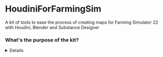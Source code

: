 # HoudiniForFarmingSim
A kit of tools to ease the process of creating maps for Farming Simulator 22 with Houdini, Blender and Substance Designer

### What's the purpose of the kit?
<details>The kit is tailor made for use with Farming Simulator 22 and Giants Editor, and make the process involved a lot faster, less boring, and give you plenty of time for the fun stuff of map making.
The kit will contain a Houdini Digital Asset (HDA) with an optimized interface with a focus on making the process as easy as possible with little or no interaction with the nodes that are used to create the tool.

The current version contains the field dimension tool. A future version of the kit will add the Road Tool and other scripts.


### The Field Dimension Tool
- HDA specific for the creaton of Field Dimensions, to be used with *Modelleicher*'s script.
- You can load a PNG with masks for the fields, or create curves directly in Houdini.
- A Substance Designer file to get you started with converting field dimension masks to Dirt texture on your map.

[Get the Blender addon by NMC T-Bone](https://github.com/NMC-TBone/Addon---import_field_shapes) to make the process even more streamlined.
Link to modelleicher's script coming as soon as it is published!

### The Road Tool
- You can load an external curve from OBJ, FBX etc. or create your own directly in Houdini.
- It will create a road mesh which will lay flush with the terrain.
- The surrounding terrain will flatten and have a smooth transition, to make it look very natural.

### Future development
I'm looking into finalizing the road tool. There is still a few moving parts I'd like to set in stone.
For a Houdini newbie like me, it's still a bit complex to iterate while maintaining loads of flexibility.
The road tool will come soon enough. :)

### Backstory
I began using Houdini for flow maps, as seen in [my map Rennebu](https://farming-simulator.com/mod.php?lang=en&country=us&mod_id=250208&title=fs2022).

Then I wanted to explore whether I could create roads which also could adjust the surrounding terrain. This proved successful, and the result can be seen in the current version of Rennebu.
Some forestry/dirt roads have been created with early versions of the tool, flattening the surrounding terrain, creating a UV unwrapped road mesh, completed with vertex colors and separate low poly collision mesh.

The idea for the Field Dimension tool sprung to life after I saw the script from *Modelleicher*, as I found the process quite interesting, especially as it seems to produce very clean field dimensions compared to other options.
With this I also explored methods I could expand on the feature set. With the tool you can not only prepare objects for the field dimension script, but also flatten or smooth the areas where the fields are located, and make them blend better into the surrounding terrain. Please see the videos below for reference.

### Videos
[Playlist on YouTube](https://youtu.be/ITUCDfB2fvc) of the different iterations of the tools in use.</details>